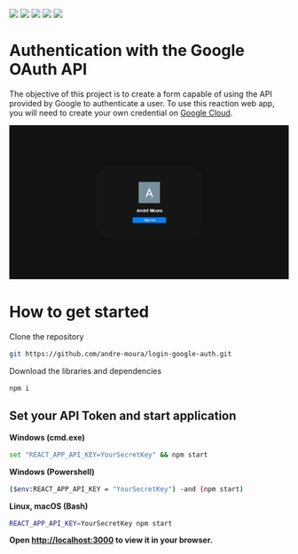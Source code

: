 <img src="https://img.shields.io/badge/Node-v18.8.0-green"/> <img src="https://img.shields.io/badge/Javascript-ES6-yellow"/> <img src="https://img.shields.io/badge/React-v18.2.0-blue"/> <img src="https://img.shields.io/badge/HTML-5-orange"/> <img src="https://img.shields.io/badge/CSS-3-purple"/> 

# Authentication with the Google OAuth API 
The objective of this project is to create a form capable of using the API provided by Google to authenticate a user. To use this reaction web app, you will need to create your own credential on [Google Cloud](https://developers.google.com/workspace/guides/create-credentials).

<img src="https://github.com/andre-moura/login-google-auth/blob/master/src/assets/img/loginForm.png?raw=true" />

# How to get started

Clone the repository
```bash
git https://github.com/andre-moura/login-google-auth.git
```

Download the libraries and dependencies
```bash
npm i
```

## Set your API Token and start application

**Windows (cmd.exe)**
```bash
set "REACT_APP_API_KEY=YourSecretKey" && npm start
```

**Windows (Powershell)**
```bash
($env:REACT_APP_API_KEY = "YourSecretKey") -and (npm start)
```

**Linux, macOS (Bash)**
```bash
REACT_APP_API_KEY=YourSecretKey npm start
```
**Open [http://localhost:3000](http://localhost:3000) to view it in your browser.**
